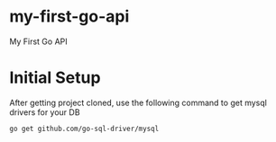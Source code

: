 # my-first-go-api
My First Go API

# Initial Setup
After getting project cloned, use the following command to get mysql drivers for your DB

`go get github.com/go-sql-driver/mysql`

